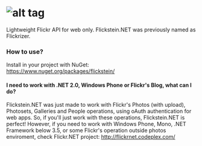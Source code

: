 ![alt tag](https://raw.githubusercontent.com/leonardiwagner/Flickstein.NET/master/logo.jpg)
=====

Lightweight Flickr API for web only. Flickstein.NET was previously named as Flickrizer.

### How to use?
Install in your project with NuGet: https://www.nuget.org/packages/flickstein/


#### I need to work with .NET 2.0, Windows Phone or Flickr's Blog, what can I do?
Flickstein.NET was just made to work with Flickr's Photos (with upload), Photosets, Galleries and People operations, using oAuth authentication for web apps. So, if you'll just work with these operations, Flickstein.NET is perfect! However, if you need to work with Windows Phone, Mono, .NET Framework below 3.5, or some Flickr's operation outside photos enviroment, check Flickr.NET project: http://flickrnet.codeplex.com/

